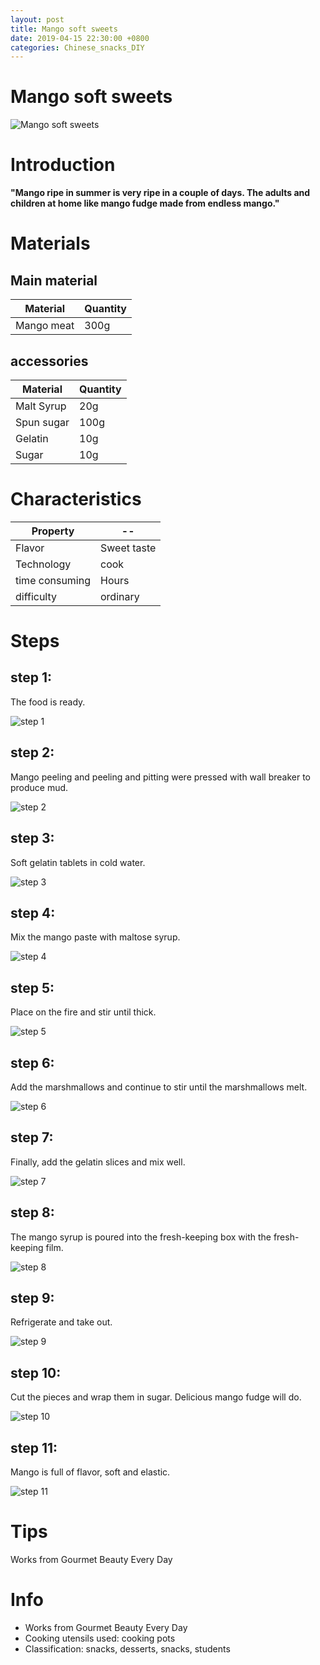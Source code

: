 ```yaml
---
layout: post
title: Mango soft sweets
date: 2019-04-15 22:30:00 +0800
categories: Chinese_snacks_DIY
---
```


# Mango soft sweets

![Mango soft sweets]({{site.baseurl}}/img/409913/409913.jpg)

# Introduction

**"Mango ripe in summer is very ripe in a couple of days. The adults and children at home like mango fudge made from endless mango."**

# Materials


## Main material

Material|Quantity
--|--
Mango meat|300g

## accessories

Material|Quantity
--|--
Malt Syrup|20g
Spun sugar|100g
Gelatin|10g
Sugar|10g

# Characteristics

Property|--
--|--
Flavor|Sweet taste
Technology|cook
time consuming|Hours
difficulty|ordinary

# Steps

## step 1:

The food is ready.

![step 1]({{site.baseurl}}/img/409913/1.jpg)

## step 2:

Mango peeling and peeling and pitting were pressed with wall breaker to produce mud.

![step 2]({{site.baseurl}}/img/409913/2.jpg)

## step 3:

Soft gelatin tablets in cold water.

![step 3]({{site.baseurl}}/img/409913/3.jpg)

## step 4:

Mix the mango paste with maltose syrup.

![step 4]({{site.baseurl}}/img/409913/4.jpg)

## step 5:

Place on the fire and stir until thick.

![step 5]({{site.baseurl}}/img/409913/5.jpg)

## step 6:

Add the marshmallows and continue to stir until the marshmallows melt.

![step 6]({{site.baseurl}}/img/409913/6.jpg)

## step 7:

Finally, add the gelatin slices and mix well.

![step 7]({{site.baseurl}}/img/409913/7.jpg)

## step 8:

The mango syrup is poured into the fresh-keeping box with the fresh-keeping film.

![step 8]({{site.baseurl}}/img/409913/8.jpg)

## step 9:

Refrigerate and take out.

![step 9]({{site.baseurl}}/img/409913/9.jpg)

## step 10:

Cut the pieces and wrap them in sugar. Delicious mango fudge will do.

![step 10]({{site.baseurl}}/img/409913/10.jpg)

## step 11:

Mango is full of flavor, soft and elastic.

![step 11]({{site.baseurl}}/img/409913/11.jpg)

# Tips

Works from Gourmet Beauty Every Day

# Info

- Works from Gourmet Beauty Every Day
- Cooking utensils used: cooking pots
- Classification: snacks, desserts, snacks, students